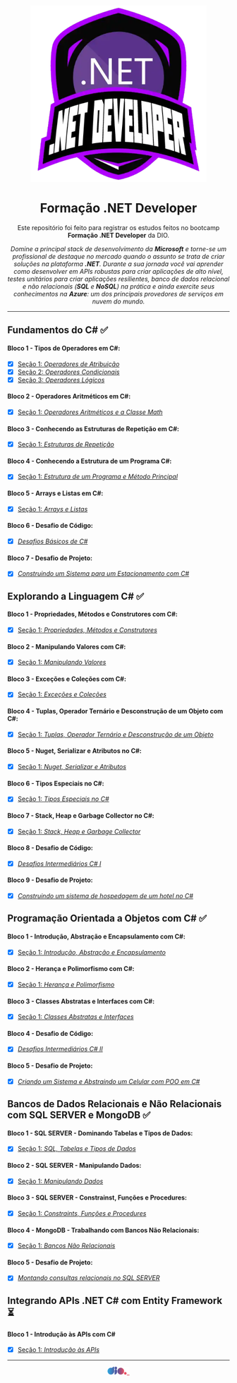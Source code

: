 <p align="center">
 <img src="https://github.com/TiLourinho/dio-dotnet/blob/main/curso.png" alt="Logo do curso Formação .NET Developer" width="400px" />
</p>

<h1 align="center">Formação .NET Developer</h1>

<p align="center">Este repositório foi feito para registrar os estudos feitos no bootcamp <strong>Formação .NET Developer</strong> da DIO.</p>

<p align="center"><i>Domine a principal stack de desenvolvimento da <strong>Microsoft</strong> e torne-se um profissional de destaque no mercado quando o assunto se trata de criar soluções na plataforma <strong>.NET</strong>. Durante a sua jornada você vai aprender como desenvolver em APIs robustas para criar aplicações de alto nível, testes unitários para criar aplicações resilientes, banco de dados relacional e não relacionais (<strong>SQL</strong> e <strong>NoSQL</strong>) na prática e ainda exercite seus conhecimentos na <strong>Azure</strong>: um dos principais provedores de serviços em nuvem do mundo.</i></p>
<hr>
 
## Fundamentos do C# :white_check_mark:

#### Bloco 1 - Tipos de Operadores em C#:

- [X] [Seção 1: _Operadores de Atribuição_](https://github.com/TiLourinho/dio-dotnet/tree/main/01%20-%20Fundamentos%20.NET/Bloco%2001%20-%20Tipos%20de%20Operadores%20em%20C%23/Se%C3%A7%C3%A3o%2001%20-%20Operadores%20de%20Atribui%C3%A7%C3%A3o)
- [X] [Seção 2: _Operadores Condicionais_](https://github.com/TiLourinho/dio-dotnet/tree/main/01%20-%20Fundamentos%20.NET/Bloco%2001%20-%20Tipos%20de%20Operadores%20em%20C%23/Se%C3%A7%C3%A3o%2002%20-%20Operadores%20Condicionais)
- [X] [Seção 3: _Operadores Lógicos_](https://github.com/TiLourinho/dio-dotnet/tree/main/01%20-%20Fundamentos%20.NET/Bloco%2001%20-%20Tipos%20de%20Operadores%20em%20C%23/Se%C3%A7%C3%A3o%2003%20-%20Operadores%20L%C3%B3gicos)

#### Bloco 2 - Operadores Aritméticos em C#:

- [X] [Seção 1: _Operadores Aritméticos e a Classe Math_](https://github.com/TiLourinho/dio-dotnet/tree/main/01%20-%20Fundamentos%20.NET/Bloco%2002%20-%20Operadores%20Aritm%C3%A9ticos%20em%20C%23/Se%C3%A7%C3%A3o%2001%20-%20Operadores%20Aritm%C3%A9ticos%20e%20a%20Classe%20Math)

#### Bloco 3 - Conhecendo as Estruturas de Repetição em C#:

- [X] [Seção 1: _Estruturas de Repetição_](https://github.com/TiLourinho/dio-dotnet/tree/main/01%20-%20Fundamentos%20.NET/Bloco%2003%20-%20Conhecendo%20as%20Estruturas%20de%20Repeti%C3%A7%C3%A3o%20em%20C%23/Se%C3%A7%C3%A3o%2001%20-%20Estruturas%20de%20Repeti%C3%A7%C3%A3o)

#### Bloco 4 - Conhecendo a Estrutura de um Programa C#:

- [X] [Seção 1: _Estrutura de um Programa e Método Principal_](https://github.com/TiLourinho/dio-dotnet/tree/main/01%20-%20Fundamentos%20.NET/Bloco%2004%20-%20Conhecendo%20a%20Estrutura%20de%20um%20Programa%20C%23/Se%C3%A7%C3%A3o%2001%20-%20Estrutura%20de%20um%20Programa%20e%20M%C3%A9todo%20Principal)

#### Bloco 5 - Arrays e Listas em C#:

- [X] [Seção 1: _Arrays e Listas_](https://github.com/TiLourinho/dio-dotnet/tree/main/01%20-%20Fundamentos%20.NET/Bloco%2005%20-%20Arrays%20e%20Listas%20em%20C%23/Se%C3%A7%C3%A3o%2001%20-%20Arrays%20e%20Listas)

#### Bloco 6 - Desafio de Código:

- [X] [_Desafios Básicos de C#_](https://github.com/TiLourinho/dio-dotnet/tree/main/01%20-%20Fundamentos%20.NET/Bloco%2006%20-%20Desafios%20B%C3%A1sicos%20de%20C%23)

#### Bloco 7 - Desafio de Projeto:

- [X] [_Construindo um Sistema para um Estacionamento com C#_](https://github.com/TiLourinho/trilha-net-fundamentos-desafio)

## Explorando a Linguagem C# :white_check_mark:

#### Bloco 1 - Propriedades, Métodos e Construtores com C#:

- [X] [Seção 1: _Propriedades, Métodos e Construtores_](https://github.com/TiLourinho/dio-dotnet/tree/main/02%20-%20Explorando%20a%20Linguagem%20C%23/Bloco%2001%20-%20Propriedades%2C%20M%C3%A9todos%20e%20Construtores%20com%20C%23/Se%C3%A7%C3%A3o%2001%20-%20Propriedades%2C%20M%C3%A9todos%20e%20Construtores)

#### Bloco 2 - Manipulando Valores com C#:

- [X] [Seção 1: _Manipulando Valores_](https://github.com/TiLourinho/dio-dotnet/tree/main/02%20-%20Explorando%20a%20Linguagem%20C%23/Bloco%2002%20-%20Manipulando%20Valores%20com%20C%23/Se%C3%A7%C3%A3o%2001%20-%20Manipulando%20Valores)

#### Bloco 3 - Exceções e Coleções com C#:

- [X] [Seção 1: _Exceções e Coleções_](https://github.com/TiLourinho/dio-dotnet/tree/main/02%20-%20Explorando%20a%20Linguagem%20C%23/Bloco%2003%20-%20Exce%C3%A7%C3%B5es%20e%20Cole%C3%A7%C3%B5es%20com%20C%23/Se%C3%A7%C3%A3o%201%20-%20Exce%C3%A7%C3%B5es%20e%20Cole%C3%A7%C3%B5es)

#### Bloco 4 - Tuplas, Operador Ternário e Desconstrução de um Objeto com C#:

- [X] [Seção 1: _Tuplas, Operador Ternário e Desconstrução de um Objeto_](https://github.com/TiLourinho/dio-dotnet/tree/main/02%20-%20Explorando%20a%20Linguagem%20C%23/Bloco%2004%20-%20Tuplas%2C%20Operador%20Tern%C3%A1rio%20e%20Desconstru%C3%A7%C3%A3o%20de%20um%20Objeto%20com%20C%23/Se%C3%A7%C3%A3o%2001%20-%20Tuplas%2C%20Operador%20Tern%C3%A1rio%20e%20Desconstru%C3%A7%C3%A3o%20de%20um%20Objeto)

#### Bloco 5 - Nuget, Serializar e Atributos no C#:

- [X] [Seção 1: _Nuget, Serializar e Atributos_](https://github.com/TiLourinho/dio-dotnet/tree/main/02%20-%20Explorando%20a%20Linguagem%20C%23/Bloco%2005%20-%20Nuget%2C%20Serializar%20e%20Atributos%20no%20C%23/Se%C3%A7%C3%A3o%2001%20-%20Nuget%2C%20Serializar%20e%20Atributos)

#### Bloco 6 - Tipos Especiais no C#:

- [X] [Seção 1: _Tipos Especiais no C#_](https://github.com/TiLourinho/dio-dotnet/tree/main/02%20-%20Explorando%20a%20Linguagem%20C%23/Bloco%2006%20-%20Tipos%20Especiais%20no%20C%23/Se%C3%A7%C3%A3o%2001%20-%20Tipos%20Especiais%20no%20C%23)

#### Bloco 7 - Stack, Heap e Garbage Collector no C#:

- [X] [Seção 1: _Stack, Heap e Garbage Collector_](https://github.com/TiLourinho/dio-dotnet/tree/main/02%20-%20Explorando%20a%20Linguagem%20C%23/Bloco%2007%20-%20Stack%2C%20Heap%20e%20Garbage%20Collector%20no%20C%23/Se%C3%A7%C3%A3o%2001%20-%20Stack%2C%20Heap%20e%20Garbage%20Collector)

#### Bloco 8 - Desafio de Código:

- [X] [_Desafios Intermediários C# I_](https://github.com/TiLourinho/dio-dotnet/tree/main/02%20-%20Explorando%20a%20Linguagem%20C%23/Bloco%2008%20-%20Desafios%20Intermedi%C3%A1rios%20C%23%20I)

#### Bloco 9 - Desafio de Projeto:

- [X] [_Construindo um sistema de hospedagem de um hotel no C#_](https://github.com/TiLourinho/trilha-net-explorando-desafio)

## Programação Orientada a Objetos com C# :white_check_mark:

#### Bloco 1 - Introdução, Abstração e Encapsulamento com C#:

- [X] [Seção 1: _Introdução, Abstração e Encapsulamento_](https://github.com/TiLourinho/dio-dotnet/tree/main/03%20-%20Programa%C3%A7%C3%A3o%20Orientada%20a%20Objetos%20com%20C%23/Bloco%2001%20-%20Introdu%C3%A7%C3%A3o%2C%20Abstra%C3%A7%C3%A3o%20e%20Encapsulamento%20com%20C%23/Se%C3%A7%C3%A3o%2001%20-%20Introdu%C3%A7%C3%A3o%2C%20Abstra%C3%A7%C3%A3o%20e%20Encapsulamento)

#### Bloco 2 - Herança e Polimorfismo com C#:

- [X] [Seção 1: _Herança e Polimorfismo_](https://github.com/TiLourinho/dio-dotnet/tree/main/03%20-%20Programa%C3%A7%C3%A3o%20Orientada%20a%20Objetos%20com%20C%23/Bloco%2002%20-%20Heran%C3%A7a%20e%20Polimorfismo%20com%20C%23/Se%C3%A7%C3%A3o%2001%20-%20Heran%C3%A7a%20e%20Polimorfismo)

#### Bloco 3 - Classes Abstratas e Interfaces com C#:

- [X] [Seção 1: _Classes Abstratas e Interfaces_](https://github.com/TiLourinho/dio-dotnet/tree/main/03%20-%20Programa%C3%A7%C3%A3o%20Orientada%20a%20Objetos%20com%20C%23/Bloco%2003%20-%20Classes%20Abstratas%20e%20Interfaces%20com%20C%23/Se%C3%A7%C3%A3o%2001%20-%20Classes%20Abstratas%20e%20Interfaces)

#### Bloco 4 - Desafio de Código:

- [X] [_Desafios Intermediários C# II_](https://github.com/TiLourinho/dio-dotnet/tree/main/03%20-%20Programa%C3%A7%C3%A3o%20Orientada%20a%20Objetos%20com%20C%23/Bloco%2004%20-%20Desafios%20Intermedi%C3%A1rios%20C%23%20II)

#### Bloco 5 - Desafio de Projeto:

- [X] [_Criando um Sistema e Abstraindo um Celular com POO em C#_](https://github.com/TiLourinho/trilha-net-poo-desafio)

## Bancos de Dados Relacionais e Não Relacionais com SQL SERVER e MongoDB :white_check_mark:

#### Bloco 1 - SQL SERVER - Dominando Tabelas e Tipos de Dados:

- [X] [Seção 1: _SQL, Tabelas e Tipos de Dados_](https://github.com/TiLourinho/dio-dotnet/tree/main/04%20-%20Bancos%20de%20Dados%20Relacionais%20e%20N%C3%A3o%20Relacionais%20com%20SQL%20Server%20e%20MongoDB/Bloco%2001%20-%20SQL%20SERVER%20-%20Dominando%20Tabelas%20e%20Tipos%20de%20Dados/Se%C3%A7%C3%A3o%2001%20-%20SQL,%20Tabelas%20e%20Tipos%20de%20Dados)

#### Bloco 2 - SQL SERVER - Manipulando Dados:

- [X] [Seção 1: _Manipulando Dados_](https://github.com/TiLourinho/dio-dotnet/tree/main/04%20-%20Bancos%20de%20Dados%20Relacionais%20e%20N%C3%A3o%20Relacionais%20com%20SQL%20Server%20e%20MongoDB/Bloco%2002%20-%20SQL%20SERVER%20-%20Manipulando%20Dados/Se%C3%A7%C3%A3o%2001%20-%20Manipulando%20Dados)

#### Bloco 3 - SQL SERVER - Constrainst, Funções e Procedures:

- [X] [Seção 1: _Constraints, Funções e Procedures_](https://github.com/TiLourinho/dio-dotnet/tree/main/04%20-%20Bancos%20de%20Dados%20Relacionais%20e%20N%C3%A3o%20Relacionais%20com%20SQL%20Server%20e%20MongoDB/Bloco%2003%20-%20SQL%20SERVER%20-%20Constrainst%2C%20Fun%C3%A7%C3%B5es%20e%20Procedures/Se%C3%A7%C3%A3o%2001%20-%20Constraints%2C%20Fun%C3%A7%C3%B5es%20e%20Procedures)

#### Bloco 4 - MongoDB - Trabalhando com Bancos Não Relacionais:

- [X] [Seção 1: _Bancos Não Relacionais_](https://github.com/TiLourinho/dio-dotnet/tree/main/04%20-%20Bancos%20de%20Dados%20Relacionais%20e%20N%C3%A3o%20Relacionais%20com%20SQL%20Server%20e%20MongoDB/Bloco%2004%20-%20MongoDB%20-%20Trabalhando%20com%20Bancos%20N%C3%A3o%20Relacionais/Se%C3%A7%C3%A3o%2001%20-%20Bancos%20N%C3%A3o%20Relacionais)

#### Bloco 5 - Desafio de Projeto:

- [X] [_Montando consultas relacionais no SQL SERVER_](https://github.com/TiLourinho/trilha-net-banco-de-dados-desafio)

## Integrando APIs .NET C# com Entity Framework :hourglass_flowing_sand:

#### Bloco 1 - Introdução às APIs com C#

- [X] [Seção 1: _Introdução às APIs_](https://github.com/TiLourinho/dio-dotnet/tree/main/05%20-%20Integrando%20APIs%20.NET%20C%23%20com%20Entity%20Framework/Bloco%2001%20-%20Introdu%C3%A7%C3%A3o%20%C3%A0s%20APIs%20com%20C%23)

<hr>
<a href="https://www.dio.me/">
 <p align="center">
  <img src="https://github.com/TiLourinho/dio-dotnet/blob/main/dio.png" alt="Logo da DIO" width="50px" />
 </p>
</a>
